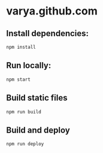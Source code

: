 # varya.github.com

## Install dependencies:

    npm install

## Run locally:

    npm start

## Build static files

    npm run build

## Build and deploy

    npm run deploy

